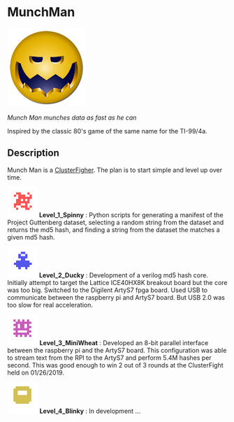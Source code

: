 # MunchMan
![munchman icon](images/munchman_icon.png)

_Munch Man munches data as fast as he can_

Inspired by the classic 80's game of the same name for the TI-99/4a.

## Description

Munch Man is a [ClusterFigher](http://clusterfights.com/wiki/index.php?title=Main_Page).
The plan is to start simple and level up over time.  

![level1_spinny](images/level1_spinny.png)
__Level_1_Spinny__ : Python scripts for generating a
manifest of the Project Guttenberg dataset, selecting a
random string from the dataset and returns the md5 hash,
and finding a string from the dataset the matches a given md5
hash.

![level2_ducky](images/level2_ducky.png)
__Level_2_Ducky__ : Development of a verilog md5 hash
core.  Initially attempt to target the Lattice ICE40HX8K
breakout board but the core was too big. Switched to the Digilent
ArtyS7 fpga board. Used USB to communicate between the
raspberry pi and ArtyS7 board.  But USB 2.0 was too slow
for real acceleration.

![level3_MiniWheat](images/level3_MiniWheat.png)
__Level_3_MiniWheat__ : Developed an 8-bit parallel
interface between the raspberry pi and the ArtyS7 board.
This configuration was able to stream text from the RPI to
the ArtyS7 and perform 5.4M hashes per second.  This was
good enough to win 2 out of 3 rounds at the ClusterFight
held on 01/26/2019.

![level4_Blinky](images/level4_Blinky.png)
__Level_4_Blinky__ : In development ...

